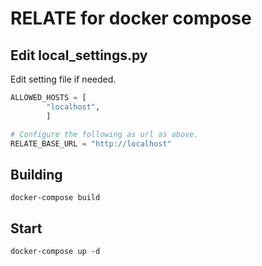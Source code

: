 # RELATE for docker compose

## Edit local_settings.py

Edit setting file if needed.

```python
ALLOWED_HOSTS = [
        "localhost",
        ]

# Configure the following as url as above.
RELATE_BASE_URL = "http://localhost"
```

## Building

```
docker-compose build
```

## Start

```
docker-compose up -d
```
